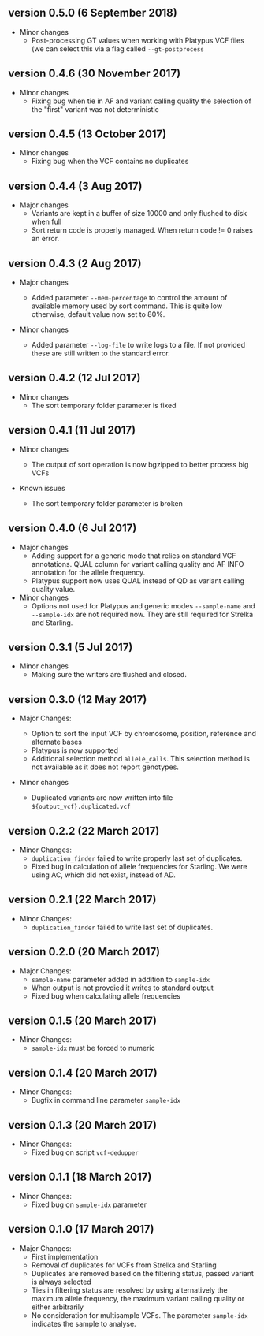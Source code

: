 version 0.5.0 (6 September 2018)
--------------------------------

* Minor changes
    - Post-processing GT values when working with Platypus VCF files (we can select this via a flag called `--gt-postprocess`

version 0.4.6 (30 November 2017)
----------------------------

* Minor changes
    - Fixing bug when tie in AF and variant calling quality the selection of the "first" variant was not deterministic

version 0.4.5 (13 October 2017)
----------------------------

* Minor changes
    - Fixing bug when the VCF contains no duplicates

version 0.4.4 (3 Aug 2017)
----------------------------

* Major changes
    - Variants are kept in a buffer of size 10000 and only flushed to disk when full
    - Sort return code is properly managed. When return code != 0 raises an error.

version 0.4.3 (2 Aug 2017)
----------------------------

* Major changes
    - Added parameter `--mem-percentage` to control the amount of available memory used by sort command. This is quite low otherwise, default value now set to 80%.

* Minor changes
    - Added parameter `--log-file` to write logs to a file. If not provided these are still written to the standard error.

version 0.4.2 (12 Jul 2017)
----------------------------

* Minor changes
    - The sort temporary folder parameter is fixed

version 0.4.1 (11 Jul 2017)
----------------------------

* Minor changes
    - The output of sort operation is now bgzipped to better process big VCFs

* Known issues
    - The sort temporary folder parameter is broken

version 0.4.0 (6 Jul 2017)
----------------------------

* Major changes
    - Adding support for a generic mode that relies on standard VCF annotations. QUAL column for variant calling quality and AF INFO annotation for the allele frequency.
    - Platypus support now uses QUAL instead of QD as variant calling quality value.
* Minor changes
    - Options not used for Platypus and generic modes `--sample-name` and `--sample-idx` are not required now. They are still required for Strelka and Starling.

version 0.3.1 (5 Jul 2017)
----------------------------

* Minor changes
    - Making sure the writers are flushed and closed.


version 0.3.0 (12 May 2017)
----------------------------

* Major Changes:
    - Option to sort the input VCF by chromosome, position, reference and alternate bases
    - Platypus is now supported
    - Additional selection method `allele_calls`. This selection method is not available as it does not report genotypes.

* Minor changes
    - Duplicated variants are now written into file `${output_vcf}.duplicated.vcf`

version 0.2.2 (22 March 2017)
----------------------------

* Minor Changes:
    - `duplication_finder` failed to write properly last set of duplicates.
    - Fixed bug in calculation of allele frequencies for Starling. We were using AC, which did not exist, instead of AD.

version 0.2.1 (22 March 2017)
----------------------------

* Minor Changes:
    - `duplication_finder` failed to write last set of duplicates.

version 0.2.0 (20 March 2017)
----------------------------

* Major Changes:
    - `sample-name` parameter added in addition to `sample-idx`
    - When output is not provdied it writes to standard output
    - Fixed bug when calculating allele frequencies

version 0.1.5 (20 March 2017)
----------------------------

* Minor Changes:
    - `sample-idx` must be forced to numeric

version 0.1.4 (20 March 2017)
----------------------------

* Minor Changes:
    - Bugfix in command line parameter `sample-idx`

version 0.1.3 (20 March 2017)
----------------------------

* Minor Changes:
    - Fixed bug on script `vcf-dedupper`

version 0.1.1 (18 March 2017)
----------------------------

* Minor Changes:
    - Fixed bug on `sample-idx` parameter


version 0.1.0 (17 March 2017)
----------------------------

* Major Changes:
    - First implementation
    - Removal of duplicates for VCFs from Strelka and Starling
    - Duplicates are removed based on the filtering status, passed variant is always selected
    - Ties in filtering status are resolved by using alternatively the maximum allele frequency, the maximum variant calling quality or either arbitrarily
    - No consideration for multisample VCFs. The parameter `sample-idx` indicates the sample to analyse.
